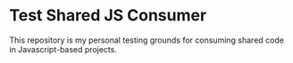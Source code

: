 # Test Shared JS Consumer

This repository is my personal testing grounds for consuming shared code in Javascript-based projects.
